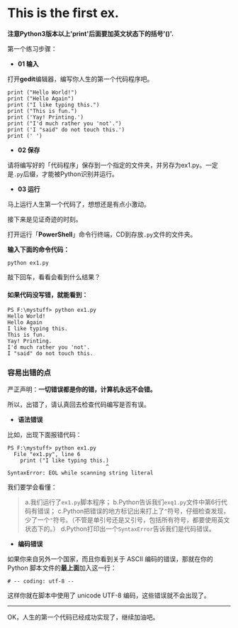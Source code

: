 # This is the first ex.
**注意Python3版本以上'print'后面要加英文状态下的括号'()'.**

第一个练习步骤：
- **01 输入**

打开**gedit**编辑器，编写你人生的第一个代码程序吧。
```
print ("Hello World!")
print ("Hello Again")
print ("I like typing this.")
print ("This is fun.")
print ('Yay! Printing.')
print ("I'd much rather you 'not'.")
print ('I "said" do not touch this.')
print (' ')
```
- **02 保存**

请将编写好的「代码程序」保存到一个指定的文件夹，并另存为ex1.py。一定是`.py`后缀，才能被Python识别并运行。

- **03 运行**

马上运行人生第一个代码了，想想还是有点小激动。

接下来是见证奇迹的时刻。

打开运行「**PowerShell**」命令行终端，CD到存放`.py`文件的文件夹。

**输入下面的命令代码：**
```
python ex1.py
```
敲下回车，看看会看到什么结果？

#### 如果代码没写错，就能看到：

```
PS F:\mystuff> python ex1.py
Hello World!
Hello Again
I like typing this.
This is fun.
Yay! Printing.
I'd much rather you 'not'.
I "said" do not touch this.
```

### 容易出错的点

严正声明：**一切错误都是你的错，计算机永远不会错。**

所以，出错了，请认真回去检查代码编写是否有误。

- **语法错误**

比如，出现下面报错代码：

```
PS F:\mystuff> python ex1.py
  File "ex1.py", line 6
    print ("I like typing this.)
                               ^
SyntaxError: EOL while scanning string literal
```
我们要学会看懂：

>a.我们运行了`ex1.py`脚本程序；
> b.Python告诉我们`exq1.py`文件中第6行代码有错误；
> c.Python把错误的地方标记出来打上了`^`符号，仔细检查发现，少了一个`"`符号。（不管是单引号还是又引号，包括所有符号，都要使用英文状态下的。）
d.Python打印出一个`SyntaxError`告诉我们是代码错误。

- **编码错误**

如果你来自另外一个国家，而且你看到关于 ASCII 编码的错误，那就在你的Python 脚本文件的**最上面**加入这一行：

`# -- coding: utf-8 --`

这样你就在脚本中使用了 unicode UTF-8 编码，这些错误就不会出现了。
***
OK，人生的第一个代码已经成功实现了，继续加油吧。
